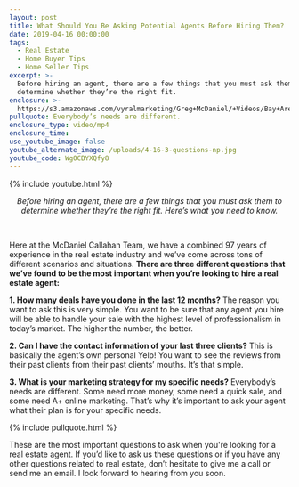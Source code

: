 ```yaml
---
layout: post
title: What Should You Be Asking Potential Agents Before Hiring Them?
date: 2019-04-16 00:00:00
tags:
  - Real Estate
  - Home Buyer Tips
  - Home Seller Tips
excerpt: >-
  Before hiring an agent, there are a few things that you must ask them to
  determine whether they’re the right fit.
enclosure: >-
  https://s3.amazonaws.com/vyralmarketing/Greg+McDaniel/+Videos/Bay+Area+Real+Estate+Agent+-+What+Should+You+Be+Asking+Potential+Agents+Before+Hiring+Them_.mp4
pullquote: Everybody’s needs are different.
enclosure_type: video/mp4
enclosure_time:
use_youtube_image: false
youtube_alternate_image: /uploads/4-16-3-questions-np.jpg
youtube_code: Wg0CBYXQfy8
---
```


{% include youtube.html %}

<center><em>Before hiring an agent, there are a few things that you must ask them to determine whether they&rsquo;re the right fit. Here&rsquo;s what you need to know.</em></center>

 

Here at the McDaniel Callahan Team, we have a combined 97 years of experience in the real estate industry and we’ve come across tons of different scenarios and situations. **There are three different questions that we’ve found to be the most important when you’re looking to hire a real estate agent:**

**1\. How many deals have you done in the last 12 months?** The reason you want to ask this is very simple. You want to be sure that any agent you hire will be able to handle your sale with the highest level of professionalism in today’s market. The higher the number, the better.

**2\. Can I have the contact information of your last three clients?** This is basically the agent’s own personal Yelp\! You want to see the reviews from their past clients from their past clients’ mouths. It’s that simple.

**3\. What is your marketing strategy for my specific needs?** Everybody’s needs are different. Some need more money, some need a quick sale, and some need A+ online marketing. That’s why it’s important to ask your agent what their plan is for your specific needs.

{% include pullquote.html %}

These are the most important questions to ask when you're looking for a real estate agent. If you’d like to ask us these questions or if you have any other questions related to real estate, don’t hesitate to give me a call or send me an email. I look forward to hearing from you soon.
